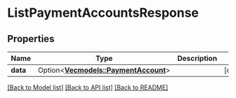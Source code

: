 # ListPaymentAccountsResponse

## Properties

Name | Type | Description | Notes
------------ | ------------- | ------------- | -------------
**data** | Option<[**Vec<models::PaymentAccount>**](PaymentAccount.md)> |  | [optional]

[[Back to Model list]](../README.md#documentation-for-models) [[Back to API list]](../README.md#documentation-for-api-endpoints) [[Back to README]](../README.md)


